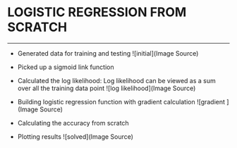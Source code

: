 # LOGISTIC REGRESSION FROM SCRATCH
---
- Generated data for training and testing
![initial](Image Source) 
- Picked up a sigmoid link function 
- Calculated the log likelihood:
Log likelihood can be viewed as a sum over all the training data point
![log likelihood](Image Source) 

- Building logistic regression function with gradient calculation
![gradient ](Image Source) 

- Calculating the accuracy from scratch
- Plotting results
![solved](Image Source) 